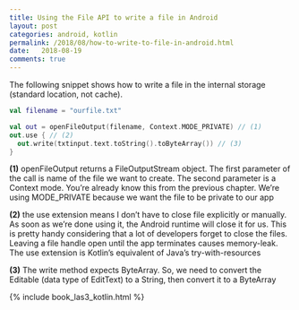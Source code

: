 ```yaml
---
title: Using the File API to write a file in Android
layout: post
categories: android, kotlin
permalink: /2018/08/how-to-write-to-file-in-android.html
date:   2018-08-19 
comments: true
---
```


The following snippet shows how to write a file in the internal storage (standard location, not cache).

```kotlin
val filename = "ourfile.txt"

val out = openFileOutput(filename, Context.MODE_PRIVATE) // (1)
out.use { // (2)
  out.write(txtinput.text.toString().toByteArray()) // (3)
}
```
**(1)** openFileOutput returns a FileOutputStream object. The first parameter of the call is name of the file we want to create. The second parameter is a Context mode. You’re already know this from the previous chapter. We’re using MODE_PRIVATE because we want the file to be private to our app

**(2)** the use extension means I don’t have to close file explicitly or manually. As soon as we’re done using it, the Android runtime will close it for us. This is pretty handy considering that a lot of developers forget to close the files. Leaving a file handle open until the app terminates causes memory-leak. The use extension is Kotlin’s equivalent of Java’s try-with-resources

**(3)** The write method expects ByteArray. So, we need to convert the Editable (data type of EditText) to a String, then convert it to a ByteArray
 

 {% include book_las3_kotlin.html %}